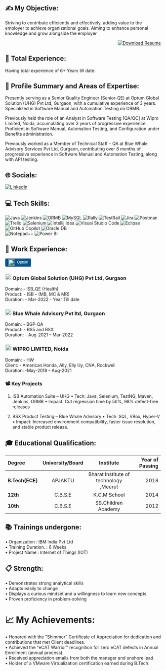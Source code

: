 ## ✍ My Objective:

Striving to contribute efficiently and effectively, adding value to the employer to achieve organizational goals. Aiming to enhance personal knowledge and grow alongside the employer

<div style="text-align: right;"> 
  <a href="Krishna_Kumar_Senior_QA_Engineer.pdf" download>
    <img src="https://img.shields.io/badge/Download_Resume-CV-blue" alt="Download Resume">
  </a>
</div>



## 👜 Total Experience:
Having total experience of 6+ Years till date.

## 📖 Profile Summary and Areas of Expertise:

Presently serving as a Senior Quality Engineer (Senior-QE) at Optum Global Solution (UHG) Pvt Ltd, Gurgaon, with a cumulative experience of 3 years. Specialized in Software Manual and Automation Testing on ORMB.</br>

Previously held the role of an Analyst in Software Testing [QA/QC] at Wipro Limited, Noida, accumulating over 3 years of progressive experience. Proficient in Software Manual, Automation Testing, and Configuration under Benefits administration.</br>

Previously worked as a Member of Technical Staff – QA at Blue Whale Advisory Services Pvt Ltd, Gurgaon, contributing over 8 months of progressive experience in Software Manual and Automation Testing, along with API testing.


## 🌐 Socials:
[![LinkedIn](https://custom-icon-badges.demolab.com/badge/LinkedIn-0A66C2?logo=linkedin-white&style=plastic&logoColor=fff)](https://www.linkedin.com/in/krishna-kumar-34145912b)

## 💻 Tech Skills:
![Java](https://img.shields.io/badge/java-%23ED8B00.svg?style=plastic&logo=openjdk&logoColor=white) 
![Jenkins](https://img.shields.io/badge/Jenkins-D24939?style=plastic&logo=jenkins&logoColor=white) 
![ORMB](https://img.shields.io/badge/ORMB-%23F24E1E.svg?style=plastic&logo=ORMB&logoColor=white) 
![MySQL](https://img.shields.io/badge/MySQL-4479A1?style=plastic&logo=mysql&logoColor=fff)
![Rally](https://img.shields.io/badge/Rally-%23F24E1E.svg?style=plastic&logo=Rally&logoColor=white) 
![TestRail](https://img.shields.io/badge/TestRail-%234ea94b.svg?style=plastic&logo=TestRail&logoColor=white) 
![Jira](https://img.shields.io/badge/Jira-0052CC?style=plastic&logo=jira&logoColor=fff)
![Postman](https://img.shields.io/badge/Postman-FF6C37?style=plastic&logo=postman&logoColor=white) 
![Trello](https://img.shields.io/badge/Trello-0052CC?style=plastic&logo=trello&logoColor=fff)
![Selenium](https://img.shields.io/badge/Selenium-43B02A?style=plastic&logo=selenium&logoColor=fff)
![Intellij Idea](https://img.shields.io/badge/Intellij%20Idea-%23000000.svg?style=plastic&logo=intellij-idea&logoColor=white) 
![Visual Studio Code](https://custom-icon-badges.demolab.com/badge/Visual%20Studio%20Code-0078d7.svg?style=plastic&logo=vsc&logoColor=white) 
![Eclipse](https://img.shields.io/badge/Eclipse-FE7A16.svg?style=plastic&logo=Eclipse&logoColor=white)
![GitHub Copilot](https://img.shields.io/badge/GitHub%20Copilot-000?style=plastic&logo=githubcopilot&logoColor=fff) 
![Oracle DB](https://custom-icon-badges.demolab.com/badge/Oracle%20DB-F80000?style=plastic&logo=oracle&logoColor=white) 	
![Notepad++](https://img.shields.io/badge/Notepad++-90E59A.svg?&style=plastic&logo=notepad%2b%2b&logoColor=black) 
![Power BI](https://custom-icon-badges.demolab.com/badge/Power%20BI-F1C912?style=plastic&logo=power-bi&logoColor=fff)


## 💼 Work Experience:

<span style="display:inline-block; background:#00558C; color:white; font-family:Arial, sans-serif; padding:3px 10px; border-radius:3px; font-size:12px; box-shadow:inset 0 -1px 0 rgba(0,0,0,0.25);">
  <img src="Optum.ico" width="20" height="20" style="vertical-align:middle; margin-right:5px;">
  Optum
</span>

### <img src = "Optum.ico" width = 20 height =20>  Optum Global Solution (UHG) Pvt Ltd, Gurgaon

Domain: - ISB_QE (Health) </br>
Product: - ISB – (MB, MC & MR) </br>
Duration: - Mar-2022 - Year Till date

### <img src = "Bluestacks.ico" width = 20 height =20> Blue Whale Advisory Pvt ltd, Gurgaon

Domain: - BGP-QA </br>
Product: - BS5 and BSX </br>
Duration: - Aug-2021 – Mar-2022

### <img src = "Wipro.ico" width = 20 height =20> WIPRO LIMITED, Noida

Domain: - HW </br>
Client: - American Honda, Ally, Elly lily, CNA, Rockwell </br>
Duration: -May-2018 – Aug-2021

### 📽 Key Projects

1. ISB Automation Suite – UHG
  •	Tech: Java, Selenium, TestNG, Maven, Jenkins, ORMB
  •	Impact: Cut regression time by 50%, 98% defect-free releases

2. BSX Product Testing – Blue Whale Advisory
  •	Tech: SQL, VBox, Hyper-V
  •	Impact: Increased environment compatibility, faster issue resolution, and stable product release.


## 🎓 Educational Qualification:
|     Degree      |  University/Board |                Institute               | Year of Passing |
|:----------------|:-----------------:|:--------------------------------------:|---------------: |
| **B.Tech(ECE)** |      APJAKTU      | Bharat Institute of technology ,Meerut |2018             |
| **12th**        |      C.B.S.E      | K.C.M School                           |2014             |
| **10th**        |      C.B.S.E      | SS.Children Academy                    |2012             |

## 📚 Trainings undergone:
•	Organization         : IBM India Pvt.Ltd </br>
•	Training Duration.   : 6 Weeks </br>
•	Project Name         : Internet of Things (IOT)

## 📋 Strength:
•	Demonstrates strong analytical skills </br>
•	Adapts easily to change </br>
•	Displays a curious mindset and a willingness to learn new concepts </br>
•	Proven proficiency in problem-solving

# 📈 My Achievements:
•	Honored with the "Shimmer" Certificate of Appreciation for dedication and contributions that met Client deadlines. </br>
•	Achieved the "eCAT Warrior" recognition for zero eCAT defects in Annual Enrollment (annual process). </br>
•	Received appreciation emails from both the manager and onshore lead. </br>
•	Holder of a VMware Virtualization certification earned during B.Tech.

